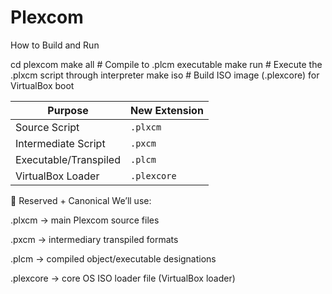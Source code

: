 # Plexcom


 How to Build and Run



cd plexcom
make all         # Compile to .plcm executable
make run         # Execute the .plxcm script through interpreter
make iso         # Build ISO image (.plexcore) for VirtualBox boot




| Purpose               | New Extension |
| --------------------- | ------------- |
| Source Script         | `.plxcm`      |
| Intermediate Script   | `.pxcm`       |
| Executable/Transpiled | `.plcm`       |
| VirtualBox Loader     | `.plexcore`   |



🔏 Reserved + Canonical
We’ll use:

.plxcm → main Plexcom source files

.pxcm → intermediary transpiled formats

.plcm → compiled object/executable designations

.plexcore → core OS ISO loader file (VirtualBox loader)


